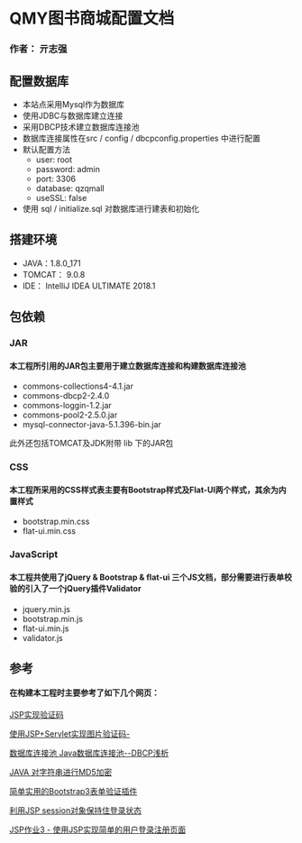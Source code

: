 #  QMY图书商城配置文档

### 作者： 亓志强

## 配置数据库

- 本站点采用Mysql作为数据库
- 使用JDBC与数据库建立连接
- 采用DBCP技术建立数据库连接池
- 数据库连接属性在src / config / dbcpconfig.properties 中进行配置
- 默认配置方法
  - user: root
  - password: admin
  - port: 3306
  - database: qzqmall
  - useSSL: false
- 使用 sql / initialize.sql 对数据库进行建表和初始化

## 搭建环境

- JAVA：1.8.0_171
- TOMCAT： 9.0.8
- IDE： IntelliJ IDEA ULTIMATE 2018.1

## 包依赖

### JAR

#### 本工程所引用的JAR包主要用于建立数据库连接和构建数据库连接池

- commons-collections4-4.1.jar
- commons-dbcp2-2.4.0
- commons-loggin-1.2.jar
- commons-pool2-2.5.0.jar
- mysql-connector-java-5.1.396-bin.jar

此外还包括TOMCAT及JDK附带 lib 下的JAR包

### CSS

#### 本工程所采用的CSS样式表主要有Bootstrap样式及Flat-UI两个样式，其余为内置样式

- bootstrap.min.css
- flat-ui.min.css

### JavaScript

#### 本工程共使用了jQuery & Bootstrap & flat-ui 三个JS文档，部分需要进行表单校验的引入了一个jQuery插件Validator

- jquery.min.js
- bootstrap.min.js
- flat-ui.min.js
- validator.js

## 参考

#### 在构建本工程时主要参考了如下几个网页：

[JSP实现验证码](https://blog.csdn.net/Knove/article/details/77686504)

[使用JSP+Servlet实现图片验证码-](https://blog.csdn.net/weixian52034/article/details/52186207)

[数据库连接池 Java数据库连接池--DBCP浅析](https://www.cnblogs.com/wang-meng/p/5463020.html)

[JAVA 对字符串进行MD5加密](https://blog.csdn.net/github_38151745/article/details/71367151)

[简单实用的Bootstrap3表单验证插件](http://www.htmleaf.com/jQuery/Form/201601062989.html)

[利用JSP session对象保持住登录状态](https://www.jb51.net/article/114222.htm)

[JSP作业3 - 使用JSP实现简单的用户登录注册页面](https://blog.csdn.net/mayuko2012/article/details/72977784)